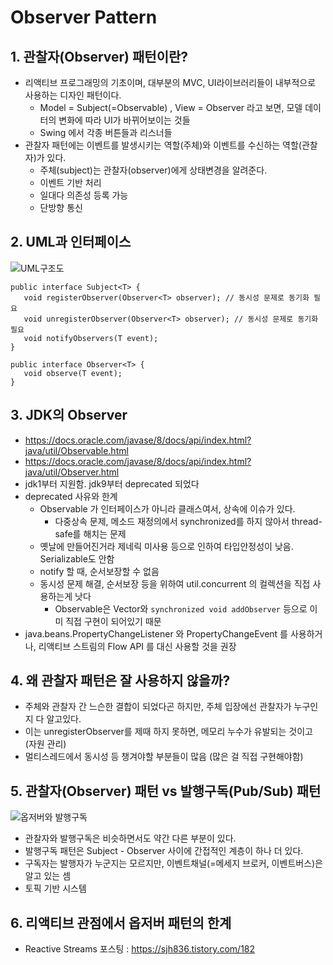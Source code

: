# Observer Pattern

## 1. 관찰자(Observer) 패턴이란?
* 리액티브 프로그래밍의 기초이며, 대부분의 MVC, UI라이브러리들이 내부적으로 사용하는 디자인 패턴이다.
    * Model = Subject(=Observable) , View = Observer 라고 보면, 모델 데이터의 변화에 따라 UI가 바뀌어보이는 것들
    * Swing 에서 각종 버튼들과 리스너들
* 관찰자 패턴에는 이벤트를 발생시키는 역할(주체)와 이벤트를 수신하는 역할(관찰자)가 있다.
    * 주체(subject)는 관찰자(observer)에게 상태변경을 알려준다.
    * 이벤트 기반 처리
    * 일대다 의존성 등록 가능
    * 단방향 통신

## 2. UML과 인터페이스
![UML구조도](https://blog.kakaocdn.net/dn/CsmWQ/btqRVpnvzBf/9qwkD5KG87Aja7tsOO21HK/img.png)

```
public interface Subject<T> {
   void registerObserver(Observer<T> observer); // 동시성 문제로 동기화 필요
   void unregisterObserver(Observer<T> observer); // 동시성 문제로 동기화 필요
   void notifyObservers(T event);
}

public interface Observer<T> {
   void observe(T event);
}
```

## 3. JDK의 Observer
* https://docs.oracle.com/javase/8/docs/api/index.html?java/util/Observable.html
* https://docs.oracle.com/javase/8/docs/api/index.html?java/util/Observer.html
* jdk1부터 지원함. jdk9부터 deprecated 되었다
* deprecated 사유와 한계
    * Observable 가 인터페이스가 아니라 클래스여서, 상속에 이슈가 있다.
        * 다중상속 문제, 메소드 재정의에서 synchronized를 하지 않아서 thread-safe를 해치는 문제
    * 옛날에 만들어진거라 제네릭 미사용 등으로 인하여 타입안정성이 낮음. Serializable도 안함
    * notify 할 때, 순서보장할 수 없음
    * 동시성 문제 해결, 순서보장 등을 위하여 util.concurrent 의 컬렉션을 직접 사용하는게 낫다
        * Observable은 Vector와 `synchronized void addObserver` 등으로 이미 직접 구현이 되어있기 때문
* java.beans.PropertyChangeListener 와 PropertyChangeEvent 를 사용하거나, 리액티브 스트림의 Flow API 를 대신 사용할 것을 권장

## 4. 왜 관찰자 패턴은 잘 사용하지 않을까?
* 주체와 관찰자 간 느슨한 결합이 되었다곤 하지만, 주체 입장에선 관찰자가 누구인지 다 알고있다.
* 이는 unregisterObserver를 제때 하지 못하면, 메모리 누수가 유발되는 것이고 (자원 관리)
* 멀티스레드에서 동시성 등 챙겨야할 부분들이 많음 (많은 걸 직접 구현해야함)

## 5. 관찰자(Observer) 패턴 vs 발행구독(Pub/Sub) 패턴
![옵저버와 발행구독](https://blog.kakaocdn.net/dn/dpQCZr/btqR1E5rUrf/kM6tK3dkoJuCrcp6gJ2Tr0/img.png)

* 관찰자와 발행구독은 비슷하면서도 약간 다른 부분이 있다.
* 발행구독 패턴은 Subject - Observer 사이에 간접적인 계층이 하나 더 있다.
* 구독자는 발행자가 누군지는 모르지만, 이벤트채널(=메세지 브로커, 이벤트버스)은 알고 있는 셈
* 토픽 기반 시스템

## 6. 리액티브 관점에서 옵저버 패턴의 한계
* Reactive Streams 포스팅 : https://sjh836.tistory.com/182